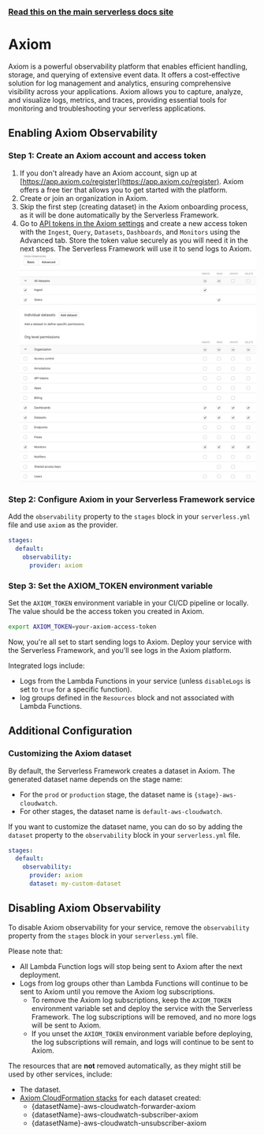 <!--
title: Serverless Framework - Axiom Observability
description: How to configure observability for your Serverless Framework services using Axiom
short_title: Axiom
keywords: ['Serverless Framework', 'Observability', 'Monitoring', 'Axiom']
-->

<!-- DOCS-SITE-LINK:START automatically generated  -->

### [Read this on the main serverless docs site](https://www.serverless.com/framework/docs/guides/observability/axiom)

<!-- DOCS-SITE-LINK:END -->

# Axiom

Axiom is a powerful observability platform that enables efficient handling, storage, and querying of extensive event data. It offers a cost-effective solution for log management and analytics, ensuring comprehensive visibility across your applications. Axiom allows you to capture, analyze, and visualize logs, metrics, and traces, providing essential tools for monitoring and troubleshooting your serverless applications.

## Enabling Axiom Observability

### Step 1: Create an Axiom account and access token

1. If you don't already have an Axiom account, sign up at [https://app.axiom.co/register](https://app.axiom.co/register). Axiom offers a free tier that allows you to get started with the platform.
2. Create or join an organization in Axiom.
3. Skip the first step (creating dataset) in the Axiom onboarding process, as it will be done automatically by the Serverless Framework.
4. Go to [API tokens in the Axiom settings](https://app.axiom.co/settings/api-tokens) and create a new access token
with the `Ingest`, `Query`, `Datasets`, `Dashboards`, and `Monitors` using the Advanced tab.
   Store the token value securely as you will need it in the next steps.
   The Serverless Framework will use it to send logs to Axiom.
![Axiom API tokens settings](axiom-api-tokens.png)

### Step 2: Configure Axiom in your Serverless Framework service

Add the `observability` property to the `stages` block in your `serverless.yml` file and use `axiom` as the provider.

```yaml
stages:
  default:
    observability:
      provider: axiom
```

### Step 3: Set the AXIOM_TOKEN environment variable

Set the `AXIOM_TOKEN` environment variable in your CI/CD pipeline or locally. The value should be the access token you created in Axiom.

```bash
export AXIOM_TOKEN=your-axiom-access-token
```

Now, you're all set to start sending logs to Axiom. Deploy your service with the Serverless Framework, and you'll see logs in the Axiom platform.

Integrated logs include:

- Logs from the Lambda Functions in your service (unless `disableLogs` is set to `true` for a specific function).
- log groups defined in the `Resources` block and not associated with Lambda Functions.

## Additional Configuration

### Customizing the Axiom dataset

By default, the Serverless Framework creates a dataset in Axiom. The generated dataset name depends on the stage name:

- For the `prod` or `production` stage, the dataset name is `{stage}-aws-cloudwatch`.
- For other stages, the dataset name is `default-aws-cloudwatch`.

If you want to customize the dataset name, you can do so by adding the `dataset` property to the `observability` block in your `serverless.yml` file.

```yaml
stages:
  default:
    observability:
      provider: axiom
      dataset: my-custom-dataset
```

## Disabling Axiom Observability

To disable Axiom observability for your service, remove the `observability` property from the `stages` block in your `serverless.yml` file.

Please note that:

- All Lambda Function logs will stop being sent to Axiom after the next deployment.
- Logs from log groups other than Lambda Functions will continue to be sent to Axiom until you remove the Axiom log subscriptions.
  - To remove the Axiom log subscriptions, keep the `AXIOM_TOKEN` environment variable set and deploy the service with the Serverless Framework. The log subscriptions will be removed, and no more logs will be sent to Axiom.
  - If you unset the `AXIOM_TOKEN` environment variable before deploying, the log subscriptions will remain, and logs will continue to be sent to Axiom.

The resources that are **not** removed automatically, as they might still be used by other services, include:

- The dataset.
- [Axiom CloudFormation stacks](https://github.com/axiomhq/axiom-cloudwatch-forwarder) for each dataset created:
  - {datasetName}-aws-cloudwatch-forwarder-axiom
  - {datasetName}-aws-cloudwatch-subscriber-axiom
  - {datasetName}-aws-cloudwatch-unsubscriber-axiom
